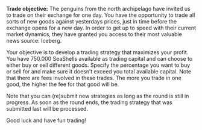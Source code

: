 
**Trade objective:**
The penguins from the north archipelago have invited us to trade on their exchange for one day. You have the opportunity to trade all sorts of new goods against yesterdays prices, just in time before the exchange opens for a new day. In order to get up to speed with their current market dynamics, they have granted you access to their most valuable news source: Iceberg.

Your objective is to develop a trading strategy that maximizes your profit. You have 750.000 SeaShells available as trading capital and can choose to either buy or sell different goods. Specify the percentage you want to buy or sell for and make sure it doesn’t exceed you total available capital. Note that there are fees involved in these trades. The more you trade in one good, the higher the fee for that good will be.

Note that you can (re)submit new strategies as long as the round is still in progress. As soon as the round ends, the trading strategy that was submitted last will be processed.

Good luck and have fun trading!

